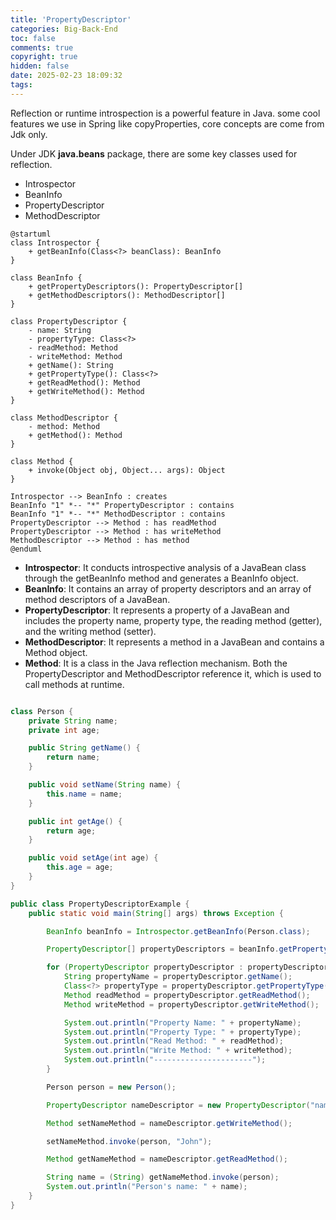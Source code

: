 ```yaml
---
title: 'PropertyDescriptor'
categories: Big-Back-End
toc: false
comments: true
copyright: true
hidden: false
date: 2025-02-23 18:09:32
tags:
---
```



Reflection or runtime introspection is a powerful feature in Java. some cool features we use in Spring like copyProperties, core concepts are come from Jdk only.


Under JDK **java.beans** package, there are some key classes used for reflection.

- Introspector
- BeanInfo
- PropertyDescriptor 
- MethodDescriptor


<!--more-->


```plantuml
@startuml
class Introspector {
    + getBeanInfo(Class<?> beanClass): BeanInfo
}

class BeanInfo {
    + getPropertyDescriptors(): PropertyDescriptor[]
    + getMethodDescriptors(): MethodDescriptor[]
}

class PropertyDescriptor {
    - name: String
    - propertyType: Class<?>
    - readMethod: Method
    - writeMethod: Method
    + getName(): String
    + getPropertyType(): Class<?>
    + getReadMethod(): Method
    + getWriteMethod(): Method
}

class MethodDescriptor {
    - method: Method
    + getMethod(): Method
}

class Method {
    + invoke(Object obj, Object... args): Object
}

Introspector --> BeanInfo : creates
BeanInfo "1" *-- "*" PropertyDescriptor : contains
BeanInfo "1" *-- "*" MethodDescriptor : contains
PropertyDescriptor --> Method : has readMethod
PropertyDescriptor --> Method : has writeMethod
MethodDescriptor --> Method : has method
@enduml
```


- **Introspector**: It conducts introspective analysis of a JavaBean class through the getBeanInfo method and generates a BeanInfo object.
- **BeanInfo**: It contains an array of property descriptors and an array of method descriptors of a JavaBean.
- **PropertyDescriptor**: It represents a property of a JavaBean and includes the property name, property type, the reading method (getter), and the writing method (setter).
- **MethodDescriptor**: It represents a method in a JavaBean and contains a Method object.
- **Method**: It is a class in the Java reflection mechanism. Both the PropertyDescriptor and MethodDescriptor reference it, which is used to call methods at runtime.

```java

class Person {
    private String name;
    private int age;

    public String getName() {
        return name;
    }

    public void setName(String name) {
        this.name = name;
    }

    public int getAge() {
        return age;
    }

    public void setAge(int age) {
        this.age = age;
    }
}

public class PropertyDescriptorExample {
    public static void main(String[] args) throws Exception {

        BeanInfo beanInfo = Introspector.getBeanInfo(Person.class);

        PropertyDescriptor[] propertyDescriptors = beanInfo.getPropertyDescriptors();

        for (PropertyDescriptor propertyDescriptor : propertyDescriptors) {
            String propertyName = propertyDescriptor.getName();
            Class<?> propertyType = propertyDescriptor.getPropertyType();
            Method readMethod = propertyDescriptor.getReadMethod();
            Method writeMethod = propertyDescriptor.getWriteMethod();

            System.out.println("Property Name: " + propertyName);
            System.out.println("Property Type: " + propertyType);
            System.out.println("Read Method: " + readMethod);
            System.out.println("Write Method: " + writeMethod);
            System.out.println("----------------------");
        }

        Person person = new Person();

        PropertyDescriptor nameDescriptor = new PropertyDescriptor("name", Person.class);

        Method setNameMethod = nameDescriptor.getWriteMethod();

        setNameMethod.invoke(person, "John");

        Method getNameMethod = nameDescriptor.getReadMethod();

        String name = (String) getNameMethod.invoke(person);
        System.out.println("Person's name: " + name);
    }
}
```

